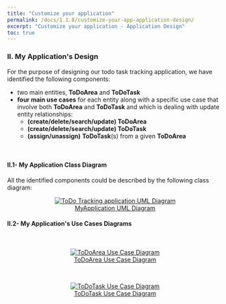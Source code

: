 ```yaml
---
title: "Customize your application"
permalink: /docs/1.1.8/customize-your-app-application-design/
excerpt: "Customize your application - Application Design"
toc: true
---
```


### **II. My Application's Design**


For the purpose of designing our todo task tracking application, we have identified the following components:
  - two main entities, **ToDoArea** and **ToDoTask**
  - **four main use cases** for each entity along with a specific use case that involve both **ToDoArea** and **ToDoTask** and which is dealing with update entity relationships:
    - **(create/delete/search/update) ToDoArea**
    - **(create/delete/search/update) ToDoTask**
    - **(assign/unassign)** **ToDoTask**(s) from a given **ToDoArea**

<br>

#### **II.1- My Application Class Diagram**


All the identified components could be described by the following class diagram: 


<figure align="center">
	<a href="{{ site.baseurl }}/assets/arch/tutorial/to-do-uml-diagram.png">
    <img src="{{ site.baseurl }}/assets/arch/tutorial/to-do-uml-diagram.png" alt="ToDo Tracking application UML Diagram">
      <figcaption>MyApplication UML Diagram</figcaption>
  </a>
</figure>


#### **II.2- My Application's Use Cases Diagrams**

<br/>

<figure align="center">
	<a href="{{ site.baseurl }}/assets/arch/tutorial/to-do-area- use-case-diagram.png">
    <img src="{{ site.baseurl }}/assets/arch/tutorial/to-do-area- use-case-diagram.png" alt="ToDoArea Use Case Diagram">
      <figcaption>ToDoArea Use Case Diagram</figcaption>
  </a>
</figure>

<br/>


<figure align="center">
	<a href="{{ site.baseurl }}/assets/arch/tutorial/to-do-task-use-case-diagram.png">
    <img src="{{ site.baseurl }}/assets/arch/tutorial/to-do-task-use-case-diagram.png" alt="ToDoTask Use Case Diagram">
      <figcaption>ToDoTask Use Case Diagram</figcaption>
  </a>
</figure>
